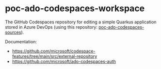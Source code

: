 # poc-ado-codespaces-workspace

The GitHub Codespaces repository for editing a simple Quarkus application stored in Azure DevOps (using this repository: [poc-ado-codespaces-sources](https://dev.azure.com/ninckblokje/speeltuin/_git/poc-ado-codespaces-sources)).

Documentation:
- https://github.com/microsoft/codespace-features/tree/main/src/external-repository
- https://github.com/microsoft/ado-codespaces-auth
